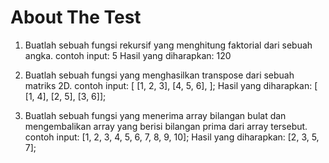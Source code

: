 # About The Test

1. Buatlah sebuah fungsi rekursif yang menghitung faktorial dari sebuah angka.
contoh input: 5
Hasil yang diharapkan: 120

2. Buatlah sebuah fungsi yang menghasilkan transpose dari sebuah matriks 2D.
contoh input: [ [1, 2, 3], [4, 5, 6], ];
Hasil yang diharapkan: [ [1, 4], [2, 5], [3, 6]];

3. Buatlah sebuah fungsi yang menerima array bilangan bulat dan mengembalikan array yang berisi bilangan prima dari array tersebut.
contoh input: [1, 2, 3, 4, 5, 6, 7, 8, 9, 10];
Hasil yang diharapkan: [2, 3, 5, 7];